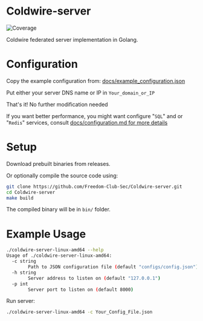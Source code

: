 # Coldwire-server
![Coverage](https://goreportcard.com/badge/github.com/Freedom-Club-Sec/Coldwire-server)

Coldwire federated server implementation in Golang. 

# Configuration
Copy the example configuration from: [docs/example_configuration.json](https://github.com/Freedom-Club-Sec/Coldwire-server/blob/main/docs/example_config.json)

Put either your server DNS name or IP in `Your_domain_or_IP`

That's it! No further modification needed

If you want better performance, you might want configure "`SQL`" and or "`Redis`" services, 
consult [docs/configuration.md for more details](https://github.com/Freedom-Club-Sec/Coldwire-server/blob/main/docs/configuration.md)


# Setup

Download prebuilt binaries from releases.

Or optionally compile the source code using:
```bash
git clone https://github.com/Freedom-Club-Sec/Coldwire-server.git
cd Coldwire-server
make build
```
The compiled binary will be in `bin/` folder.

# Example Usage

```bash
./coldwire-server-linux-amd64 --help
Usage of ./coldwire-server-linux-amd64:
  -c string
        Path to JSON configuration file (default "configs/config.json")
  -h string
        Server address to listen on (default "127.0.0.1")
  -p int
        Server port to listen on (default 8000)
```


Run server:

```bash
./coldwire-server-linux-amd64 -c Your_Config_File.json
```

